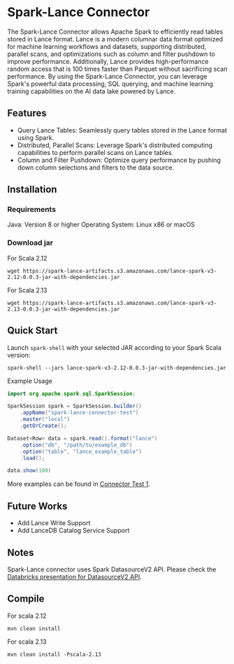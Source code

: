 # Spark-Lance Connector

The Spark-Lance Connector allows Apache Spark to efficiently read tables stored in Lance format.
Lance is a modern columnar data format optimized for machine learning workflows and datasets,
supporting distributed, parallel scans, and optimizations such as column and filter pushdown to improve performance.
Additionally, Lance provides high-performance random access that is 100 times faster than Parquet without sacrificing scan performance.
By using the Spark-Lance Connector, you can leverage Spark's powerful data processing, SQL querying, and machine learning training capabilities on the AI data lake powered by Lance.

## Features

* Query Lance Tables: Seamlessly query tables stored in the Lance format using Spark.
* Distributed, Parallel Scans: Leverage Spark's distributed computing capabilities to perform parallel scans on Lance tables.
* Column and Filter Pushdown: Optimize query performance by pushing down column selections and filters to the data source.

## Installation

### Requirements

Java: Version 8 or higher
Operating System: Linux x86 or macOS

### Download jar

For Scala 2.12
```
wget https://spark-lance-artifacts.s3.amazonaws.com/lance-spark-v3-2.12-0.0.3-jar-with-dependencies.jar
```

For Scala 2.13
```
wget https://spark-lance-artifacts.s3.amazonaws.com/lance-spark-v3-2.13-0.0.3-jar-with-dependencies.jar
```

## Quick Start

Launch `spark-shell` with your selected JAR according to your Spark Scala version:
```
spark-shell --jars lance-spark-v3-2.12-0.0.3-jar-with-dependencies.jar
```

Example Usage
```java
import org.apache.spark.sql.SparkSession;

SparkSession spark = SparkSession.builder()
    .appName("spark-lance-connector-test")
    .master("local")
    .getOrCreate();

Dataset<Row> data = spark.read().format("lance")
    .option("db", "/path/to/example_db")
    .option("table", "lance_example_table")
    .load();

data.show(100)
```

More examples can be found in [Connector Test 1](/src/test/java/com/lancedb/lance/spark/SparkLanceConnectorTest.java).

## Future Works

- Add Lance Write Support
- Add LanceDB Catalog Service Support

## Notes

Spark-Lance connector uses Spark DatasourceV2 API. Please check the [Databricks presentation for DatasourceV2 API](https://www.slideshare.net/databricks/apache-spark-data-source-v2-with-wenchen-fan-and-gengliang-wang).

## Compile

For scala 2.12
```
mvn clean install
```

For scala 2.13
```
mvn clean install -Pscala-2.13
```
